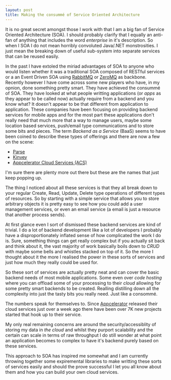 ```yaml
---
layout: post
title: Making the consummé of Service Oriented Architecture
---
```


It is no great secret amongst those I work with that I am a big fan of
Service Oriented Architecture (SOA). I should probably clarify that I equally
an anti-fan of anything that includes the word _enterprise_ in it's description.
So when I SOA I do not mean horribly convoluted Java/.NET monstrosities. I just
mean the breaking down of useful sub-system into separate services that can be
reused easily.

In the past I have extoled the miriad advantages of SOA to anyone who would
listen whether it was a traditional SOA composed of RESTful services or a
an Event Driven SOA using [RabbitMQ](http://www.rabbitmq.com) or
[ZeroMQ](www.zeromq.org) as backbone. Recently however I have come across some
new players who have, in my opnion, done something pretty smart. They have
achieved the consummé of SOA. They have looked at what people writting
applications (or _apps_ as they appear to be called now) actually require
from a backend and you know what? It doesn't appear to be that different from
application to application.  These companies have been focusing on providing
backend services for mobile apps and for the most part these applications don't
really need that much more that a way to manage users, maybe some location
based services, push/email type communications and to store some bits and
pieces. The term _Backend as a Service_ (BaaS) seems to have been coined to
describe these types of offerings and there are now a few on the scene:

* [Parse](http://www.parse.com)
* [Kinvey](http://www.kinvey.com)
* [Appcelerator Cloud Services (ACS)](http://http://cloud.appcelerator.com/)

I'm sure there are plenty more out there but these are the names that just keep
popping up.

The thing I noticed about all these services is that they all break down to your
regular Create, Read, Update, Delete type operations of different types of
resources. So by starting with a simple service that allows you to store
arbitrary objects it is pretty easy to see how you could add a user management
services, or even an email service (a email is just a resource that another
process sends).

At first glance even I sort of dismissed these backend services are kind of
trivial. I do a lot of backend development like a lot of developers I probably
have a disproportionately inflated sense of how complicated the work I do is.
Sure, something things can get really complex but if you actually sit back and
think about it, the vast majority of work basically boils down to _CRUD_ with
maybe some bells and whistles stacked on top of it. So the more I thought
about it the more I realised the power in these sorts of services and just how
much they really could be used for.

So these sort of services are actually pretty neat and can cover the basic
backend needs of most mobile applications. Some even over _code hosting_ where
you can offload some of your processing to their _cloud_ allowing for some
pretty smart backends to be created. Realling distilling down all the
complexity into just the tasty bits you really need. Just like a consommé.

The numbers speak for themselves to. Since
[Appcelerator](http://www.appcelerator.com) released their cloud services just
over a week ago there have been over 7K new projects started that hook up to
their service.

My only real remaining concerns are around the security/accessiblity of storing
my data in _the cloud_ and whilst they purport scalability and the certain can
scale in terms of raw throughput I do still wonder at what point an application
becomes to complex to have it's backend purely based on these services.

This approach to SOA has inspired me somewhat and I am currently throwing
together some expiremental libraries to make writting these sorts of services
easily and should the prove successful I let you all know about them and how
you can build your own cloud services.
